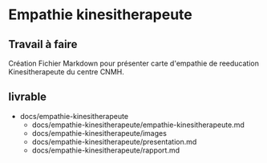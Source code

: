 # Empathie  kinesitherapeute
## Travail à faire 
Création Fichier Markdown pour présenter carte d'empathie de reeducation Kinesitherapeute  du centre CNMH.

## livrable 
- docs/empathie-kinesitherapeute
  - docs/empathie-kinesitherapeute/empathie-kinesitherapeute.md
  - docs/empathie-kinesitherapeute/images
  - docs/empathie-kinesitherapeute/presentation.md
  - docs/empathie-kinesitherapeute/rapport.md
  
